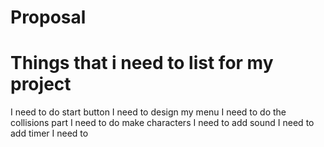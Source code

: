 # Proposal
# Things that i need to list for my project

I need to do start button
I need to  design my menu
I need to do the collisions part
I need to do make characters 
I need to add sound
I need to add timer
I need to 


